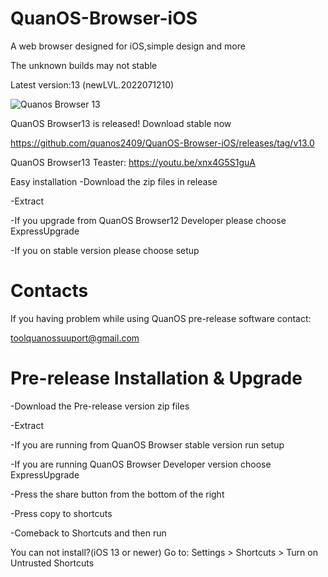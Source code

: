 # QuanOS-Browser-iOS
A web browser designed for iOS,simple design and more

The unknown builds may not stable


Latest version:13 (newLVL.2022071210)

![Quanos Browser 13](https://user-images.githubusercontent.com/107976829/175765240-13be212f-e0f6-4705-bd82-eb53c7465cb8.png)

QuanOS Browser13 is released! Download stable now

https://github.com/quanos2409/QuanOS-Browser-iOS/releases/tag/v13.0

QuanOS Browser13 Teaster:
https://youtu.be/xnx4G5S1guA

Easy installation
-Download the zip files in release

-Extract

-If you upgrade from QuanOS Browser12 Developer please choose ExpressUpgrade

-If you on stable version please choose setup

# Contacts

If you having problem while using QuanOS pre-release software contact:

toolquanossuuport@gmail.com

# Pre-release Installation & Upgrade
-Download the Pre-release version zip files

-Extract

-If you are running from QuanOS Browser stable version run setup

-If you are running QuanOS Browser Developer version choose ExpressUpgrade

-Press the share button from the bottom of the right

-Press copy to shortcuts

-Comeback to Shortcuts and then run


You can not install?(iOS 13 or newer)
Go to: Settings > Shortcuts > Turn on Untrusted Shortcuts
